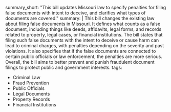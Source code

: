 summary_short: "This bill updates Missouri law to specify penalties for filing false documents with intent to deceive, and clarifies what types of documents are covered."
summary: |
  This bill changes the existing law about filing false documents in Missouri. It defines what counts as a false document, including things like deeds, affidavits, legal forms, and records related to property, legal cases, or financial institutions. The bill states that filing such false documents with the intent to deceive or cause harm can lead to criminal charges, with penalties depending on the severity and past violations. It also specifies that if the false documents are connected to certain public officials or law enforcement, the penalties are more serious. Overall, the bill aims to better prevent and punish fraudulent document filings to protect public and government interests.
tags:
  - Criminal Law
  - Fraud Prevention
  - Public Officials
  - Legal Documents
  - Property Records
  - Financial Institutions
